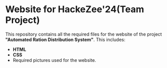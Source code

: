# Website for HackeZee'24(Team Project)

This repository contains all the required files for the website of the project **"Automated Ration Distribution System"**. This includes:

- **HTML**
- **CSS**
- Required pictures used for the website.
